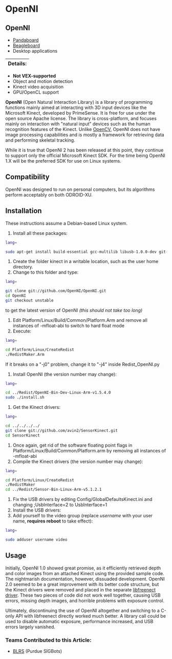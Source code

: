 # OpenNI

## OpenNI

* [Pandaboard](../../electronics/general/external-boards/pandaboard.md)
* [Beagleboard](../../electronics/general/external-boards/beagleboard.md)
* Desktop applications

| Details: |
| -------- |

* **Not VEX-supported**
* Object and motion detection
* Kinect video acquisition
* GPU/OpenCL support

**OpenNI** (Open Natural Interaction Library) is a library of programming functions mainly aimed at interacting with 3D input devices like the Microsoft Kinect, developed by PrimeSense. It is free for use under the open source Apache license. The library is cross-platform, and focuses mainly on interaction with "natural input" devices such as the human recognition features of the Kinect. Unlike [OpenCV](opencv.md), OpenNI does not have image processing capabilities and is mostly a framework for retrieving data and performing skeletal tracking.

While it is true that OpenNI 2 has been released at this point, they continue to support only the official Microsoft Kinect SDK. For the time being OpenNI 1.X will be the preferred SDK for use on Linux systems.

## Compatibility

OpenNI was designed to run on personal computers, but its algorithms perform acceptably on both ODROID-XU.

## Installation

These instructions assume a Debian-based Linux system.

1. Install all these packages:

```bash
lang=

sudo apt-get install build-essential gcc-multilib libusb-1.0.0-dev git-core doxygen graphviz openjdk-7-jdk freeglut3-dev
```

1. Create the folder kinect in a writable location, such as the user home directory.
2. Change to this folder and type:

```bash
lang=

git clone git://github.com/OpenNI/OpenNI.git
cd OpenNI
git checkout unstable
```

to get the latest version of OpenNI _(this should not take too long)_

1. Edit Platform/Linux/Build/Common/Platform.Arm and remove all instances of -mfloat-abi to switch to hard float mode
2. Execute:

```bash
lang=

cd Platform/Linux/CreateRedist
./RedistMaker.Arm
```

If it breaks on a "-j0" problem, change it to "-j4" inside Redist\_OpenNI.py

1. Install OpenNI (the version number may change):

```bash
lang=

cd ../Redist/OpenNI-Bin-Dev-Linux-Arm-v1.5.4.0
sudo ./install.sh
```

1. Get the Kinect drivers:

```bash
lang=

cd ../../../../
git clone git://github.com/avin2/SensorKinect.git
cd SensorKinect
```

1. Once again, get rid of the software floating point flags in Platform/Linux/Build/Common/Platform.arm by removing all instances of -mfloat-abi
2. Compile the Kinect drivers (the version number may change):

```bash
lang=

cd Platform/Linux/CreateRedist
./RedistMaker
cd ../Redist/Sensor-Bin-Linux-Arm-v5.1.2.1
```

1. Fix the USB drivers by editing Config/GlobalDefaultsKinect.ini and changing ;UsbInterface=2 to UsbInterface=1
2. Install the USB drivers:
3. Add yourself to the video group (replace _username_ with your user name, **requires reboot** to take effect):

```bash
lang=

sudo adduser username video
```

## Usage

Initially, OpenNI 1.0 showed great promise, as it efficiently retrieved depth and color images from an attached Kinect using the provided sample code. The nightmarish documentation, however, dissuaded development. OpenNI 2.0 seemed to be a great improvement with its better code structure, but the Kinect drivers were removed and placed in the separate [libfreenect driver](https://github.com/OpenKinect/libfreenect). These two pieces of code did not work well together, causing USB errors, missing depth images, and horrible problems with exposure control.

Ultimately, discontinuing the use of OpenNI altogether and switching to a C-only API with libfreenect directly worked much better. A library call could be used to disable automatic exposure, performance increased, and USB errors largely vanished.

### Teams Contributed to this Article:

* [BLRS](https://purduesigbots.com) (Purdue SIGBots)
